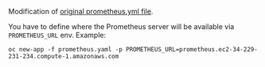 Modification of [original prometheus.yml file](https://github.com/openshift/origin/blob/1408b096ed8b6a5c0c193987a4be023e16d267b4/examples/prometheus/prometheus.yaml).

You have to define where the Prometheus server will be available via `PROMETHEUS_URL` env. Example:

````
oc new-app -f prometheus.yaml -p PROMETHEUS_URL=prometheus.ec2-34-229-231-234.compute-1.amazonaws.com
````


